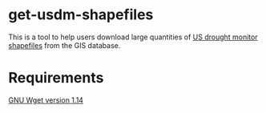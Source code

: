# get-usdm-shapefiles
This is a tool to help users download large quantities of [US drought monitor shapefiles](https://droughtmonitor.unl.edu/DmData/GISData.aspx) from the GIS database.

# Requirements 
[GNU Wget version 1.14](https://www.gnu.org/software/wget/)

